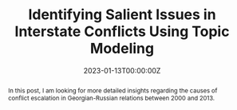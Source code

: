 ---
title: "Identifying Salient Issues in Interstate Conflicts Using Topic Modeling"
authors: 
- Sebastian Cujai
date: "2023-01-13T00:00:00Z"
publication: "Blog"
publication_short: "In: *sebastiancujai.com*. Available at: https://tinyurl.com/2dyh67su"
publication_types: ["0"]
url_code: ''
abstract: "In this post, I am looking for more detailed insights regarding the causes of conflict escalation in Georgian-Russian relations between 2000 and 2013."
---